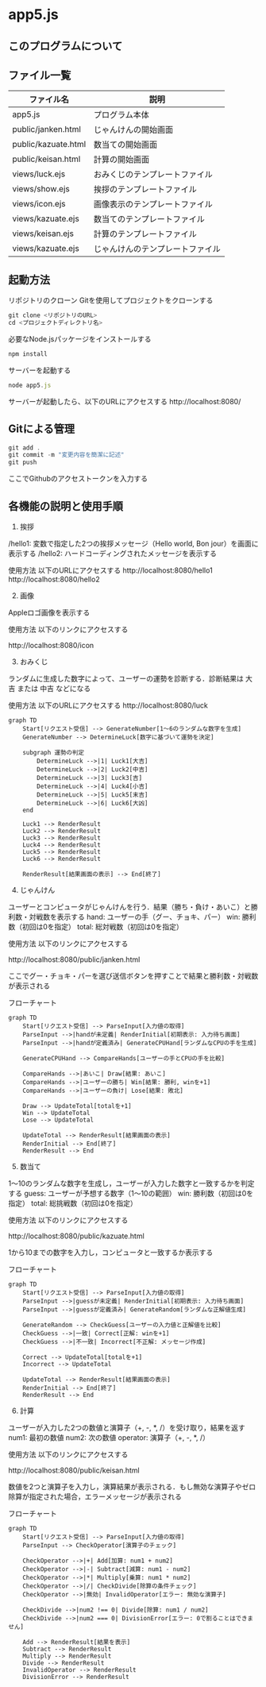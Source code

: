 # app5.js
## このプログラムについて
## ファイル一覧
ファイル名 | 説明
-|-
app5.js | プログラム本体
public/janken.html | じゃんけんの開始画面
public/kazuate.html | 数当ての開始画面
public/keisan.html | 計算の開始画面
views/luck.ejs | おみくじのテンプレートファイル
views/show.ejs | 挨拶のテンプレートファイル
views/icon.ejs | 画像表示のテンプレートファイル
views/kazuate.ejs | 数当てのテンプレートファイル
views/keisan.ejs | 計算のテンプレートファイル
views/kazuate.ejs | じゃんけんのテンプレートファイル

## 起動方法
リポジトリのクローン Gitを使用してプロジェクトをクローンする
```javascript
git clone <リポジトリのURL>
cd <プロジェクトディレクトリ名>
```
必要なNode.jsパッケージをインストールする

```javascript
npm install
```

サーバーを起動する

```javascript
node app5.js
```

サーバーが起動したら、以下のURLにアクセスする
http://localhost:8080/

## Gitによる管理


```javascript
git add .
git commit -m "変更内容を簡潔に記述"
git push
```
ここでGithubのアクセストークンを入力する

## 各機能の説明と使用手順
1. 挨拶

/hello1: 変数で指定した2つの挨拶メッセージ（Hello world, Bon jour）を画面に表示する
/hello2: ハードコーディングされたメッセージを表示する

使用方法
以下のURLにアクセスする
http://localhost:8080/hello1
http://localhost:8080/hello2


2. 画像

Appleロゴ画像を表示する

使用方法
以下のリンクにアクセスする

http://localhost:8080/icon

3. おみくじ

ランダムに生成した数字によって、ユーザーの運勢を診断する．診断結果は 大吉 または 中吉 などになる

使用方法
以下のURLにアクセスする
http://localhost:8080/luck

```mermaid
graph TD
    Start[リクエスト受信] --> GenerateNumber[1～6のランダムな数字を生成]
    GenerateNumber --> DetermineLuck[数字に基づいて運勢を決定]
    
    subgraph 運勢の判定
        DetermineLuck -->|1| Luck1[大吉]
        DetermineLuck -->|2| Luck2[中吉]
        DetermineLuck -->|3| Luck3[吉]
        DetermineLuck -->|4| Luck4[小吉]
        DetermineLuck -->|5| Luck5[末吉]
        DetermineLuck -->|6| Luck6[大凶]
    end

    Luck1 --> RenderResult
    Luck2 --> RenderResult
    Luck3 --> RenderResult
    Luck4 --> RenderResult
    Luck5 --> RenderResult
    Luck6 --> RenderResult
    
    RenderResult[結果画面の表示] --> End[終了]
```

4. じゃんけん

ユーザーとコンピュータがじゃんけんを行う．結果（勝ち・負け・あいこ）と勝利数・対戦数を表示する
hand: ユーザーの手（グー、チョキ、パー）
win: 勝利数（初回は0を指定）
total: 総対戦数（初回は0を指定）


使用方法
以下のリンクにアクセスする

http://localhost:8080/public/janken.html

ここでグー・チョキ・パーを選び送信ボタンを押すことで結果と勝利数・対戦数が表示される

フローチャート

```mermaid
graph TD
    Start[リクエスト受信] --> ParseInput[入力値の取得]
    ParseInput -->|handが未定義| RenderInitial[初期表示: 入力待ち画面]
    ParseInput -->|handが定義済み| GenerateCPUHand[ランダムなCPUの手を生成]
    
    GenerateCPUHand --> CompareHands[ユーザーの手とCPUの手を比較]
    
    CompareHands -->|あいこ| Draw[結果: あいこ]
    CompareHands -->|ユーザーの勝ち| Win[結果: 勝利, winを+1]
    CompareHands -->|ユーザーの負け| Lose[結果: 敗北]
    
    Draw --> UpdateTotal[totalを+1]
    Win --> UpdateTotal
    Lose --> UpdateTotal
    
    UpdateTotal --> RenderResult[結果画面の表示]
    RenderInitial --> End[終了]
    RenderResult --> End
```

5. 数当て

1～10のランダムな数字を生成し，ユーザーが入力した数字と一致するかを判定する
guess: ユーザーが予想する数字（1～10の範囲）
win: 勝利数（初回は0を指定）
total: 総挑戦数（初回は0を指定）


使用方法
以下のリンクにアクセスする

http://localhost:8080/public/kazuate.html

1から10までの数字を入力し，コンピュータと一致するか表示する

フローチャート

```mermaid
graph TD
    Start[リクエスト受信] --> ParseInput[入力値の取得]
    ParseInput -->|guessが未定義| RenderInitial[初期表示: 入力待ち画面]
    ParseInput -->|guessが定義済み| GenerateRandom[ランダムな正解値生成]
    
    GenerateRandom --> CheckGuess[ユーザーの入力値と正解値を比較]
    CheckGuess -->|一致| Correct[正解: winを+1]
    CheckGuess -->|不一致| Incorrect[不正解: メッセージ作成]
    
    Correct --> UpdateTotal[totalを+1]
    Incorrect --> UpdateTotal
    
    UpdateTotal --> RenderResult[結果画面の表示]
    RenderInitial --> End[終了]
    RenderResult --> End
```

6. 計算

ユーザーが入力した2つの数値と演算子（+, -, *, /）を受け取り，結果を返す
num1: 最初の数値
num2: 次の数値
operator: 演算子（+, -, *, /）


使用方法
以下のリンクにアクセスする

http://localhost:8080/public/keisan.html

数値を2つと演算子を入力し，演算結果が表示される．もし無効な演算子やゼロ除算が指定された場合，エラーメッセージが表示される

フローチャート

```mermaid
graph TD
    Start[リクエスト受信] --> ParseInput[入力値の取得]
    ParseInput --> CheckOperator[演算子のチェック]
    
    CheckOperator -->|+| Add[加算: num1 + num2]
    CheckOperator -->|-| Subtract[減算: num1 - num2]
    CheckOperator -->|*| Multiply[乗算: num1 * num2]
    CheckOperator -->|/| CheckDivide[除算の条件チェック]
    CheckOperator -->|無効| InvalidOperator[エラー: 無効な演算子]
    
    CheckDivide -->|num2 !== 0| Divide[除算: num1 / num2]
    CheckDivide -->|num2 === 0| DivisionError[エラー: 0で割ることはできません]
    
    Add --> RenderResult[結果を表示]
    Subtract --> RenderResult
    Multiply --> RenderResult
    Divide --> RenderResult
    InvalidOperator --> RenderResult
    DivisionError --> RenderResult
```

